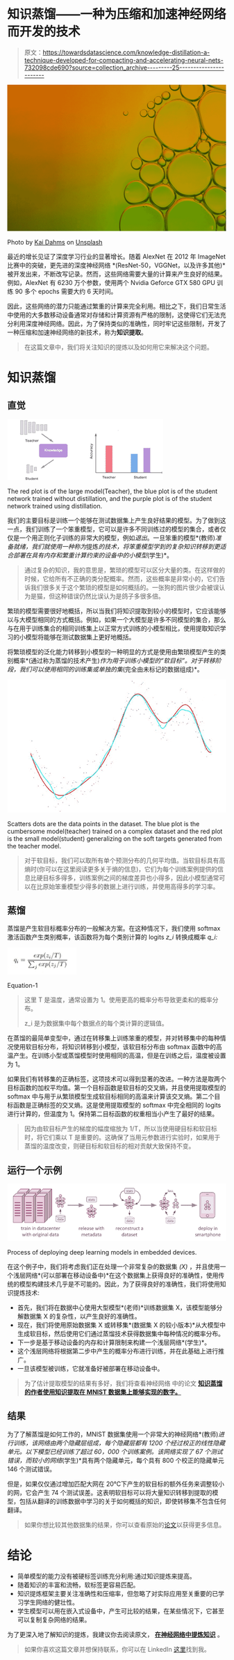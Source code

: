 # 知识蒸馏——一种为压缩和加速神经网络而开发的技术

> 原文：<https://towardsdatascience.com/knowledge-distillation-a-technique-developed-for-compacting-and-accelerating-neural-nets-732098cde690?source=collection_archive---------25----------------------->

![](img/92beb33306ac259707675bb2a7b5a6e6.png)

Photo by [Kai Dahms](https://unsplash.com/@dilucidus?utm_source=medium&utm_medium=referral) on [Unsplash](https://unsplash.com?utm_source=medium&utm_medium=referral)

最近的增长见证了深度学习行业的显著增长。随着 AlexNet 在 2012 年 ImageNet 比赛中的突破，更先进的深度神经网络 *(ResNet-50，VGGNet，以及许多其他)*被开发出来，不断改写记录。然而，这些网络需要大量的计算来产生良好的结果。例如，AlexNet 有 6230 万个参数，使用两个 Nvidia Geforce GTX 580 GPU 训练 90 多个 epochs 需要大约 6 天时间。

因此，这些网络的潜力只能通过繁重的计算来完全利用。相比之下，我们日常生活中使用的大多数移动设备通常对存储和计算资源有严格的限制，这使得它们无法充分利用深度神经网络。因此，为了保持类似的准确性，同时牢记这些限制，开发了一种压缩和加速神经网络的新技术，称为**知识提取**。

> 在这篇文章中，我们将关注知识的提炼以及如何用它来解决这个问题。

# 知识蒸馏

## 直觉

![](img/5bab24af6ce55e4e54eadc6ce24d73d6.png)

The red plot is of the large model(Teacher), the blue plot is of the student network trained without distillation, and the purple plot is of the student network trained using distillation.

我们的主要目标是训练一个能够在测试数据集上产生良好结果的模型。为了做到这一点，我们训练了一个笨重模型，它可以是许多不同训练过的模型的集合，或者仅仅是一个用正则化子训练的非常大的模型，例如*退出*。一旦笨重的模型*(教师)*准备就绪，我们就使用一种称为*提炼*的技术，将笨重模型学到的复杂知识转移到更适合部署在具有内存和繁重计算约束的设备中的小模型*(学生)*。

> 通过复杂的知识，我的意思是，繁琐的模型可以区分大量的类。在这样做的时候，它给所有不正确的类分配概率。然而，这些概率是非常小的，它们告诉我们很多关于这个繁琐的模型是如何概括的。一张狗的图片很少会被误认为是猫，但这种错误仍然比误认为是鸽子多很多倍。

繁琐的模型需要很好地概括，所以当我们将知识提取到较小的模型时，它应该能够以与大模型相同的方式概括。例如，如果一个大模型是许多不同模型的集合，那么与在用于训练集合的相同训练集上以正常方式训练的小模型相比，使用提取知识学习的小模型将能够在测试数据集上更好地概括。

将繁琐模型的泛化能力转移到小模型的一种明显的方式是使用由繁琐模型产生的类别概率*(通过称为蒸馏的技术产生)*作为用于训练小模型的“软目标”。对于转移阶段，我们可以使用相同的训练集或单独的集*(完全由未标记的数据组成)*。

![](img/c0e59b9c560cdf03492249cfb999af3c.png)

Scatters dots are the data points in the dataset. The blue plot is the cumbersome model(teacher) trained on a complex dataset and the red plot is the small model(student) generalizing on the soft targets generated from the teacher model.

> 对于软目标，我们可以取所有单个预测分布的几何平均值。当软目标具有高熵时(你可以在这里阅读更多关于熵的信息)，它们为每个训练案例提供的信息比硬目标多得多，训练案例之间的梯度差异也小得多，因此小模型通常可以在比原始笨重模型少得多的数据上进行训练，并使用高得多的学习率。

## 蒸馏

蒸馏是产生软目标概率分布的一般解决方案。在这种情况下，我们使用 softmax 激活函数产生类别概率，该函数将为每个类别计算的 logits *z_i* 转换成概率 *q_i:*

![](img/d394ba24892de3ef10b51e2125438360.png)

Equation-1

> 这里 T 是温度，通常设置为 1。使用更高的概率分布导致更柔和的概率分布。
> 
> z_i 是为数据集中每个数据点的每个类计算的逻辑值。

在蒸馏的最简单变型中，通过在转移集上训练笨重的模型，并对转移集中的每种情况使用软目标分布，将知识转移到小模型，该软目标分布由 softmax 函数中的高温产生。在训练小型或蒸馏模型时使用相同的高温，但是在训练之后，温度被设置为 1。

如果我们有转移集的正确标签，这项技术可以得到显著的改进。一种方法是取两个目标函数的加权平均值。第一个目标函数是软目标的交叉熵，并且使用提取模型的 softmax 中与用于从繁琐模型生成软目标相同的高温来计算该交叉熵。第二个目标函数是正确标签的交叉熵。这是使用提取模型的 softmax 中完全相同的 logits 进行计算的，但温度为 1。保持第二目标函数的权重相当小产生了最好的结果。

> 因为由软目标产生的梯度的幅度缩放为 1/T，所以当使用硬目标和软目标时，将它们乘以 T 是重要的。这确保了当用元参数进行实验时，如果用于蒸馏的温度改变，则硬目标和软目标的相对贡献大致保持不变。

## 运行一个示例

![](img/baf9e482f4563c33bcf78dd811618848.png)

Process of deploying deep learning models in embedded devices.

在这个例子中，我们将考虑我们正在处理一个非常复杂的数据集 *(X)* ，并且使用一个浅层网络*(可以部署在移动设备中)*在这个数据集上获得良好的准确性，使用传统的模型构建技术几乎是不可能的。因此，为了获得良好的准确性，我们将使用知识提炼技术:

*   首先，我们将在数据中心使用大型模型*(老师)*训练数据集 X，该模型能够分解数据集 X 的复杂性，以产生良好的准确性。
*   现在，我们将使用原始数据集 X 或转移集*(数据集 X 的较小版本)*从大模型中生成软目标，然后使用它们通过蒸馏技术获得数据集中每种情况的概率分布。
*   下一步是基于移动设备的内存和计算限制来构建一个浅层网络*(学生)*。
*   这个浅层网络将根据第二步中产生的概率分布进行训练，并在此基础上进行推广。
*   一旦该模型被训练，它就准备好被部署在移动设备中。

> 为了估计提取模型的结果有多好，我们将查看神经网络 中的论文 [**知识蒸馏的作者使用知识提取在 MNIST 数据集上能够实现的数字。**](https://arxiv.org/pdf/1503.02531.pdf)

## 结果

为了了解蒸馏是如何工作的，MNIST 数据集使用一个非常大的神经网络*(教师)*进行训练，该网络由两个隐藏层组成，每个隐藏层都有 1200 个经过校正的线性隐藏单元。以下模型已经训练了超过 60，000 个训练案例。该网络实现了 67 个测试错误，而较小的网络*(学生)*具有两个隐藏单元，每个具有 800 个校正的隐藏单元 146 个测试错误。

但是，如果仅仅通过增加匹配大网在 20℃下产生的软目标的额外任务来调整较小的网，它会产生 74 个测试误差。这表明软目标可以将大量知识转移到提取的模型，包括从翻译的训练数据中学习的关于如何概括的知识，即使转移集不包含任何翻译。

> 如果你想比较其他数据集的结果，你可以查看原始的[论文](https://arxiv.org/pdf/1503.02531.pdf)以获得更多信息。

# 结论

*   简单模型的能力没有被硬标签训练充分利用:通过知识提炼来提高。
*   随着知识的丰富和流畅，软标签更容易匹配。
*   知识提炼框架主要关注准确性和压缩率，但忽略了对实际应用至关重要的已学习学生网络的健壮性。
*   学生模型可以用在嵌入式设备中，产生可比较的结果，在某些情况下，它甚至可以复制复杂网络的结果。

为了更深入地了解知识的提炼，我建议你去阅读原文， [**在神经网络中提炼知识**](https://arxiv.org/pdf/1503.02531.pdf) 。

> 如果你喜欢这篇文章并想保持联系，你可以在 LinkedIn [这里](https://www.linkedin.com/in/rahil-vijay/)找到我。